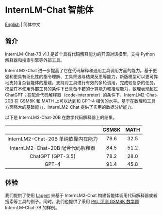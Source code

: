 # InternLM-Chat 智能体

[English](README.md) | 简体中文

## 简介

InternLM-Chat-7B v1.1 是首个具有代码解释能力的开源对话模型，支持 Python 解释器和搜索引擎等外部工具。

InternLM2-Chat 进一步提高了它在代码解释和通用工具调用方面的能力。基于更强和更具有泛化性的指令理解、工具筛选与结果反思等能力，新版模型可以更可靠地支持复杂智能体的搭建，支持对工具进行有效的多轮调用，完成较复杂的任务。模型在不使用外部工具的条件下已具备不错的计算能力和推理能力，数理表现超过 ChatGPT；在配合代码解释器（code-interpreter）的条件下，InternLM2-Chat-20B 在 GSM8K 和 MATH 上可以达到和 GPT-4 相仿的水平。基于在数理和工具方面强大的基础能力，InternLM2-Chat 提供了实用的数据分析能力。

以下是 InternLM2-Chat-20B 在数学代码解释器上的结果。

|       | GSM8K | MATH |
| :---: | :---: | :--: |
| InternLM2-Chat-20B 单纯依靠内在能力 | 79.6 | 32.5 |
| InternLM2-Chat-20B 配合代码解释器  | 84.5 | 51.2 |
| ChatGPT (GPT-3.5) | 78.2 | 28.0 |
| GPT-4 | 91.4 | 45.8 |

## 体验

我们提供了使用 [Lagent](lagent_zh_CN.md) 来基于 InternLM2-Chat 构建智能体调用代码解释器或者搜索等工具的例子。同时，我们也提供了采用 [PAL 评测 GSM8K 数学题](pal_inference_zh-CN.md) InternLM-Chat-7B 的样例。
